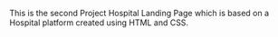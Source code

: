 This is the second Project Hospital Landing Page which is based on a Hospital platform created using HTML and CSS.
